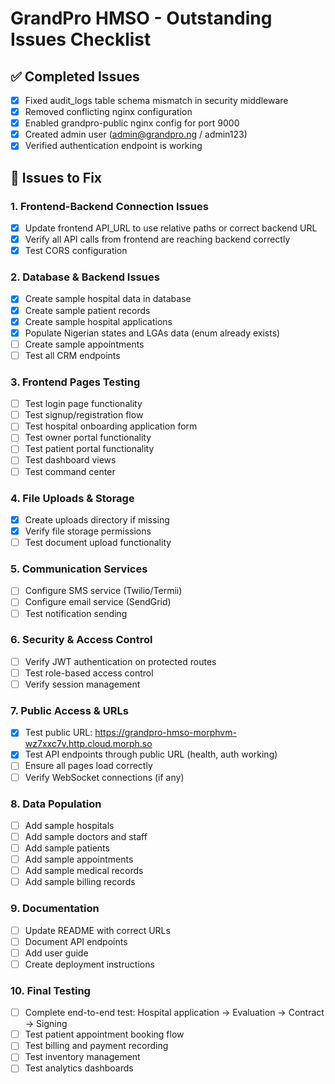 # GrandPro HMSO - Outstanding Issues Checklist

## ✅ Completed Issues
- [x] Fixed audit_logs table schema mismatch in security middleware
- [x] Removed conflicting nginx configuration  
- [x] Enabled grandpro-public nginx config for port 9000
- [x] Created admin user (admin@grandpro.ng / admin123)
- [x] Verified authentication endpoint is working

## 🔧 Issues to Fix

### 1. Frontend-Backend Connection Issues
- [x] Update frontend API_URL to use relative paths or correct backend URL
- [x] Verify all API calls from frontend are reaching backend correctly
- [x] Test CORS configuration

### 2. Database & Backend Issues  
- [x] Create sample hospital data in database
- [x] Create sample patient records
- [x] Create sample hospital applications
- [x] Populate Nigerian states and LGAs data (enum already exists)
- [ ] Create sample appointments
- [ ] Test all CRM endpoints

### 3. Frontend Pages Testing
- [ ] Test login page functionality
- [ ] Test signup/registration flow
- [ ] Test hospital onboarding application form
- [ ] Test owner portal functionality
- [ ] Test patient portal functionality
- [ ] Test dashboard views
- [ ] Test command center

### 4. File Uploads & Storage
- [x] Create uploads directory if missing
- [x] Verify file storage permissions
- [ ] Test document upload functionality

### 5. Communication Services
- [ ] Configure SMS service (Twilio/Termii)
- [ ] Configure email service (SendGrid)
- [ ] Test notification sending

### 6. Security & Access Control
- [ ] Verify JWT authentication on protected routes
- [ ] Test role-based access control
- [ ] Verify session management

### 7. Public Access & URLs
- [x] Test public URL: https://grandpro-hmso-morphvm-wz7xxc7v.http.cloud.morph.so
- [x] Test API endpoints through public URL (health, auth working)
- [ ] Ensure all pages load correctly
- [ ] Verify WebSocket connections (if any)

### 8. Data Population
- [ ] Add sample hospitals
- [ ] Add sample doctors and staff
- [ ] Add sample patients
- [ ] Add sample appointments
- [ ] Add sample medical records
- [ ] Add sample billing records

### 9. Documentation
- [ ] Update README with correct URLs
- [ ] Document API endpoints
- [ ] Add user guide
- [ ] Create deployment instructions

### 10. Final Testing
- [ ] Complete end-to-end test: Hospital application → Evaluation → Contract → Signing
- [ ] Test patient appointment booking flow
- [ ] Test billing and payment recording
- [ ] Test inventory management
- [ ] Test analytics dashboards
